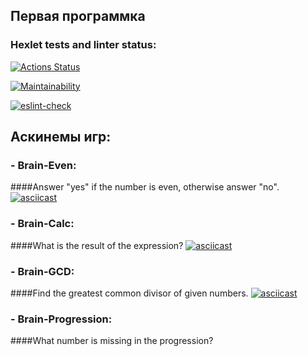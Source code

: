 ## Первая программка

### Hexlet tests and linter status:
[![Actions Status](https://github.com/Mr-Gurd/frontend-project-lvl1/workflows/hexlet-check/badge.svg)](https://github.com/Mr-Gurd/frontend-project-lvl1/actions)

[![Maintainability](https://api.codeclimate.com/v1/badges/a99a88d28ad37a79dbf6/maintainability)](https://codeclimate.com/github/codeclimate/codeclimate/maintainability)

[![eslint-check](https://github.com/Mr-Gurd/frontend-project-lvl1/actions/workflows/eslint.yml/badge.svg?branch=main)](https://github.com/Mr-Gurd/frontend-project-lvl1/actions/workflows/eslint.yml)

## Аскинемы игр:
### - Brain-Even:
####Answer "yes" if the number is even, otherwise answer "no".
[![asciicast](https://asciinema.org/a/wdWyn9OZeD0zXiVC4UX0nBAtz.svg)](https://asciinema.org/a/wdWyn9OZeD0zXiVC4UX0nBAtz)
### - Brain-Calc:
####What is the result of the expression?
[![asciicast](https://asciinema.org/a/1aAgk4IMvoZcTUaSBRI01TOv7.svg)](https://asciinema.org/a/1aAgk4IMvoZcTUaSBRI01TOv7)
### - Brain-GCD:
####Find the greatest common divisor of given numbers.
[![asciicast](https://asciinema.org/a/zSC8UakczLsj6UjoD9sscv1xL.svg)](https://asciinema.org/a/zSC8UakczLsj6UjoD9sscv1xL)
### - Brain-Progression:
####What number is missing in the progression?
